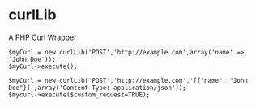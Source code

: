 curlLib
=======

A PHP Curl Wrapper

```
$myCurl = new curlLib('POST','http://example.com',array('name' => 'John Doe'));
$myCurl->execute();
```

```
$myCurl = new curlLib('POST','http://example.com','[{"name": "John Doe"}]',array('Content-Type: application/json'));
$mycurl->execute($custom_request=TRUE);
```
